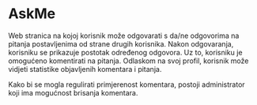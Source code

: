 # AskMe

Web stranica na kojoj korisnik može odgovarati s da/ne odgovorima na pitanja postavljenima od strane drugih korisnika.
Nakon odgovaranja, korisniku se prikazuje postotak određenog odgovora. Uz to, korisniku je omogućeno komentirati na pitanja.
Odlaskom na svoj profil, korisnik može vidjeti statistike objavljenih komentara i pitanja.

Kako bi se mogla regulirati primjerenost komentara, postoji administrator koji ima mogućnost brisanja komentara.
